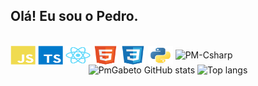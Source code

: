 ## Olá! Eu sou o Pedro.
<div style="display: inline_block"><br>
  <img align="center" alt="Pm-Js" height="30" width="40" src="https://raw.githubusercontent.com/devicons/devicon/master/icons/javascript/javascript-plain.svg">
  <img align="center" alt="Pm-Ts" height="30" width="40" src="https://raw.githubusercontent.com/devicons/devicon/master/icons/typescript/typescript-plain.svg">
  <img align="center" alt="Pm-React" height="30" width="40" src="https://raw.githubusercontent.com/devicons/devicon/master/icons/react/react-original.svg">
  <img align="center" alt="PM-HTML" height="30" width="40" src="https://raw.githubusercontent.com/devicons/devicon/master/icons/html5/html5-original.svg">
  <img align="center" alt="PM-CSS" height="30" width="40" src="https://raw.githubusercontent.com/devicons/devicon/master/icons/css3/css3-original.svg">
  <img align="center" alt="PM-Python" height="30" width="40" src="https://raw.githubusercontent.com/devicons/devicon/master/icons/python/python-original.svg">
  <img align="center" alt="PM-Csharp" height="30" width="40" src="https://cdn.jsdelivr.net/gh/devicons/devicon@latest/icons/azuresqldatabase/azuresqldatabase-original.svg" />
</div>
<div align="center">
<img alt="PmGabeto GitHub stats" src="https://github-readme-stats.vercel.app/api?username=PmGabeto&show_icons=true&theme=transparent"/>
<img alt="Top langs" src="https://github-readme-stats.vercel.app/api/top-langs/?username=PmGabeto&layout=compact&&langs_count=8&theme=transparent"/>
</div>
